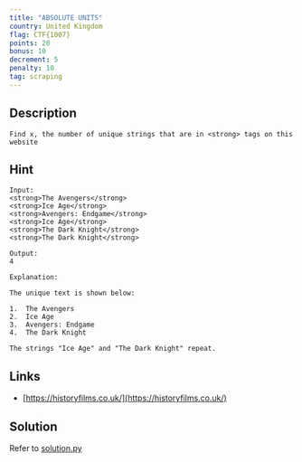 ```yaml
---
title: "ABSOLUTE UNITS"
country: United Kingdom
flag: CTF{1007}
points: 20
bonus: 10
decrement: 5
penalty: 10
tag: scraping
---
```


## Description

```
Find x, the number of unique strings that are in <strong> tags on this website
```

## Hint

```
Input:
<strong>The Avengers</strong>
<strong>Ice Age</strong>
<strong>Avengers: Endgame</strong>
<strong>Ice Age</strong>
<strong>The Dark Knight</strong>
<strong>The Dark Knight</strong>

Output:
4

Explanation:

The unique text is shown below:

1.	The Avengers
2.	Ice Age
3.	Avengers: Endgame
4.	The Dark Knight

The strings "Ice Age" and "The Dark Knight" repeat.
```

## Links

- [https://historyfilms.co.uk/](https://historyfilms.co.uk/)

## Solution

Refer to [solution.py](solution.py)
